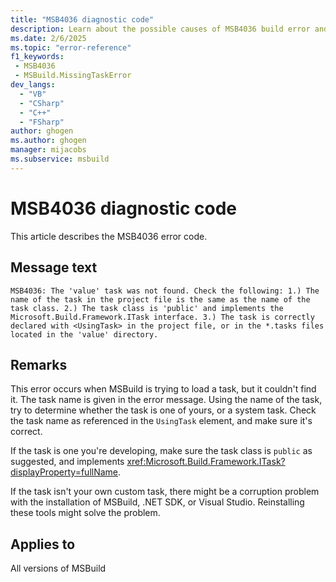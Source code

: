 ```yaml
---
title: "MSB4036 diagnostic code"
description: Learn about the possible causes of MSB4036 build error and get troubleshooting tips to resolve it.
ms.date: 2/6/2025
ms.topic: "error-reference"
f1_keywords:
 - MSB4036
 - MSBuild.MissingTaskError
dev_langs:
  - "VB"
  - "CSharp"
  - "C++"
  - "FSharp"
author: ghogen
ms.author: ghogen
manager: mijacobs
ms.subservice: msbuild
---
```


# MSB4036 diagnostic code

<!-- :::ErrorDefinitionDescription::: -->
<!-- :::editable-content name="introDescription"::: -->
This article describes the MSB4036 error code.
<!-- :::editable-content-end::: -->

## Message text

`MSB4036: The 'value' task was not found. Check the following: 1.) The name of the task in the project file is the same as the name of the task class. 2.) The task class is 'public' and implements the Microsoft.Build.Framework.ITask interface. 3.) The task is correctly declared with <UsingTask> in the project file, or in the *.tasks files located in the 'value' directory.`

<!-- :::editable-content name="postOutputDescription"::: -->
## Remarks

This error occurs when MSBuild is trying to load a task, but it couldn't find it. The task name is given in the error message. Using the name of the task, try to determine whether the task is one of yours, or a system task. Check the task name as referenced in the `UsingTask` element, and make sure it's correct.

If the task is one you're developing, make sure the task class is `public` as suggested, and implements <xref:Microsoft.Build.Framework.ITask?displayProperty=fullName>.

If the task isn't your own custom task, there might be a corruption problem with the installation of MSBuild, .NET SDK, or Visual Studio. Reinstalling these tools might solve the problem.

<!-- :::editable-content-end::: -->
<!-- :::ErrorDefinitionDescription-end::: -->

## Applies to

All versions of MSBuild
